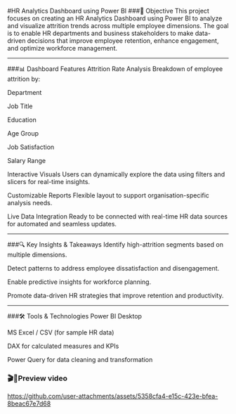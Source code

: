 #HR Analytics Dashboard using Power BI
###🎯 Objective
This project focuses on creating an HR Analytics Dashboard using Power BI to analyze and visualize attrition trends across multiple employee dimensions. The goal is to enable HR departments and business stakeholders to make data-driven decisions that improve employee retention, enhance engagement, and optimize workforce management.

---

###📊 Dashboard Features
Attrition Rate Analysis
Breakdown of employee attrition by:

Department

Job Title

Education

Age Group

Job Satisfaction

Salary Range

Interactive Visuals
Users can dynamically explore the data using filters and slicers for real-time insights.

Customizable Reports
Flexible layout to support organisation-specific analysis needs.

Live Data Integration
Ready to be connected with real-time HR data sources for automated and seamless updates.

---

###🔍 Key Insights & Takeaways
Identify high-attrition segments based on multiple dimensions.

Detect patterns to address employee dissatisfaction and disengagement.

Enable predictive insights for workforce planning.

Promote data-driven HR strategies that improve retention and productivity.

---

###🛠️ Tools & Technologies
Power BI Desktop

MS Excel / CSV (for sample HR data)

DAX for calculated measures and KPIs

Power Query for data cleaning and transformation
### 🎬👀Preview video 


https://github.com/user-attachments/assets/5358cfa4-e15c-423e-bfea-8beac67e7d68

